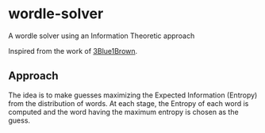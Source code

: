# wordle-solver
A wordle solver using an Information Theoretic approach

Inspired from the work of [3Blue1Brown](https://www.youtube.com/watch?v=v68zYyaEmEA&t=1049s). 

## Approach

The idea is to make guesses maximizing the Expected Information (Entropy) from the distribution of words. At each stage, the Entropy of each word is computed and the word having the maximum entropy is chosen as the guess.
